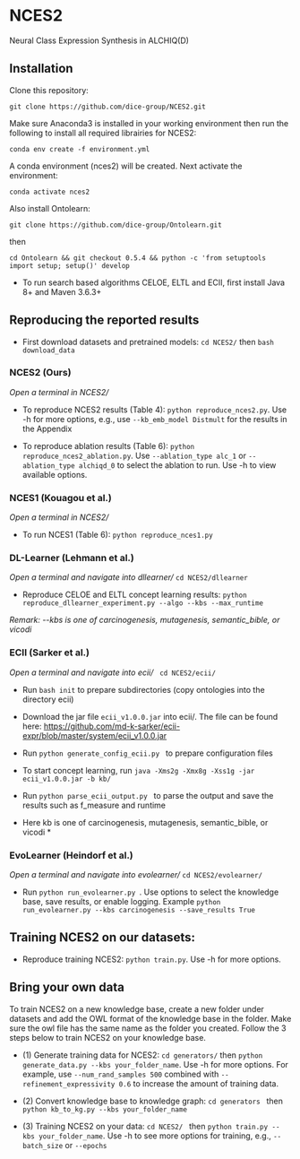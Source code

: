 # NCES2
Neural Class Expression Synthesis in ALCHIQ(D)


## Installation

Clone this repository: 

```
git clone https://github.com/dice-group/NCES2.git
```

Make sure Anaconda3 is installed in your working environment then run the following to install all required librairies for NCES2:
```
conda env create -f environment.yml
```

A conda environment (nces2) will be created. Next activate the environment:

```
conda activate nces2 
```

Also install Ontolearn: 

``` 
git clone https://github.com/dice-group/Ontolearn.git
```
then

``` 
cd Ontolearn && git checkout 0.5.4 && python -c 'from setuptools import setup; setup()' develop
```

- To run search based algorithms CELOE, ELTL and ECII, first install Java 8+ and Maven 3.6.3+

## Reproducing the reported results

- First download datasets and pretrained models: `cd NCES2/` then ```bash download_data```

### NCES2 (Ours)


*Open a terminal in NCES2/*

- To reproduce NCES2 results (Table 4): ``` python reproduce_nces2.py ```. Use -h for more options, e.g., use `--kb_emb_model Distmult` for the results in the Appendix

- To reproduce ablation results (Table 6): ``` python reproduce_nces2_ablation.py ```. Use `--ablation_type alc_1` or `--ablation_type alchiqd_0` to select the ablation to run. Use -h to view available options.



### NCES1 (Kouagou et al.)

*Open a terminal in NCES2/*

- To run NCES1 (Table 6): ``` python reproduce_nces1.py ```


### DL-Learner (Lehmann et al.)

*Open a terminal and navigate into dllearner/* ``` cd NCES2/dllearner ```

- Reproduce CELOE and ELTL concept learning results: ``` python reproduce_dllearner_experiment.py --algo --kbs --max_runtime ```

*Remark: --kbs is one of carcinogenesis, mutagenesis, semantic_bible, or vicodi*


### ECII (Sarker et al.)

*Open a terminal and navigate into ecii/* ``` cd NCES2/ecii/```

- Run `bash init` to prepare subdirectories (copy ontologies into the directory ecii) 

- Download the jar file `ecii_v1.0.0.jar` into ecii/. The file can be found here: https://github.com/md-k-sarker/ecii-expr/blob/master/system/ecii_v1.0.0.jar

- Run `python generate_config_ecii.py ` to prepare configuration files

- To start concept learning, run `java -Xms2g -Xmx8g -Xss1g -jar ecii_v1.0.0.jar -b kb/`

- Run `python parse_ecii_output.py ` to parse the output and save the results such as f_measure and runtime

* Here kb is one of carcinogenesis, mutagenesis, semantic_bible, or vicodi *

### EvoLearner (Heindorf et al.)

*Open a terminal and navigate into evolearner/* ``` cd NCES2/evolearner/ ```

- Run `python run_evolearner.py `. Use options to select the knowledge base, save results, or enable logging. Example `python run_evolearner.py --kbs carcinogenesis --save_results True` 


## Training NCES2 on our datasets:

- Reproduce training NCES2: ``` python train.py ```. Use -h for more options.


## Bring your own data

To train NCES2 on a new knowledge base, create a new folder under datasets and add the OWL format of the knowledge base in the folder. Make sure the owl file has the same name as the folder you created. Follow the 3 steps below to train NCES2 on your knowledge base.

- (1) Generate training data for NCES2: `cd generators/` then ` python generate_data.py --kbs your_folder_name `. Use -h for more options. For example, use `--num_rand_samples 500` combined with `--refinement_expressivity 0.6` to increase the amount of training data.

- (2) Convert knowledge base to knowledge graph: ```cd generators ``` then ``` python kb_to_kg.py --kbs your_folder_name ```

- (3) Training NCES2 on your data: `cd NCES2/ ` then ` python train.py --kbs your_folder_name `. Use -h to see more options for training, e.g., `--batch_size` or `--epochs`

